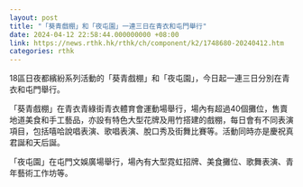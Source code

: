 ```yaml
---
layout: post
title: "「葵青戲棚」和「夜屯園」一連三日在青衣和屯門舉行"
date: 2024-04-12 22:58:44.000000000 +08:00
link: https://news.rthk.hk/rthk/ch/component/k2/1748680-20240412.htm
categories: rthk
---
```


18區日夜都繽紛系列活動的「葵青戲棚」和「夜屯園」，今日起一連三日分別在青衣和屯門舉行。

「葵青戲棚」在青衣青綠街青衣體育會運動場舉行，場內有超過40個攤位，售賣地道美食和手工藝品，亦設有特色大型花牌及用竹搭建的戲棚，每日會有不同表演項目，包括嘻哈說唱表演、歌唱表演、脫口秀及街舞比賽等。活動同時亦是慶祝真君誕和天后誕。

「夜屯園」在屯門文娛廣場舉行，場內有大型霓虹招牌、美食攤位、歌舞表演、青年藝術工作坊等。
